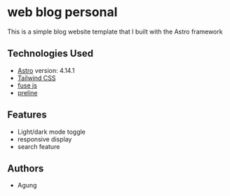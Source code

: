 
# web blog personal

This is a simple blog website template that I built with the Astro framework


## Technologies Used

 - [Astro](https://astro.build) version: 4.14.1
 - [Tailwind CSS](https://tailwindcss.com)
 - [fuse js](https://www.fusejs.io)
 - [preline](https://preline.co)

## Features

- Light/dark mode toggle
- responsive display
- search feature


## Authors

- Agung
